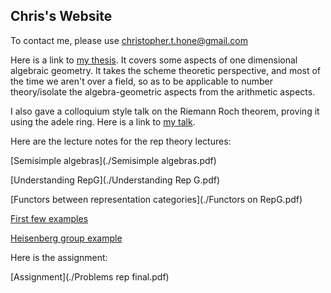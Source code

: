 ## Chris's Website
To contact me, please use christopher.t.hone@gmail.com

Here is a link to [my thesis](./thesis.pdf). It covers some aspects of one dimensional algebraic geometry. It takes the scheme theoretic perspective, and most of the time we aren't over a field, so as to be applicable to number theory/isolate the algebra-geometric aspects from the arithmetic aspects.

I also gave a colloquium style talk on the Riemann Roch theorem, proving it using the adele ring. Here is a link to [my talk](https://www.youtube.com/watch?v=V86WYcHT9xQ). 

Here are the lecture notes for the rep theory lectures:

[Semisimple algebras](./Semisimple algebras.pdf)

[Understanding RepG](./Understanding Rep G.pdf)

[Functors between representation categories](./Functors on RepG.pdf)

[First few examples](./Examples1.pdf)

[Heisenberg group example](./Examples2.pdf)

Here is the assignment:

[Assignment](./Problems rep final.pdf)
